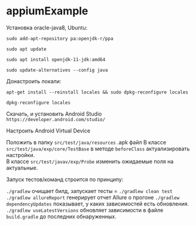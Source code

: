 # appiumExample

Установка oracle-java8, Ubuntu:

`sudo add-apt-repository pa:openjdk-r/ppa`

`sudo apt update`

`sudo apt install openjdk-11-jdk:amd64`

`sudo update-alternatives --config java`

Донастроить локали:

`apt-get install --reinstall locales && sudo dpkg-reconfigure locales`

`dpkg-reconfigure locales`

Скачать, и установить Android Studio
`https://developer.android.com/studio/`

Настроить Android Virtual Device

Положить в папку `src/test/java/resources` .apk файл
В классе `src/test/java/exp/core/TestBase` в методе `beforeClass` актуализировать настройки.  
В классе `src/test/javav/exp/Probe` изменить ожидаемые поля на актуальные.


Запуск тестов/команд строится по принципу:  

`./gradlew` очищает билд, запускает тесты = `./gradlew clean test` 
`./gradlew allureReport` генерирует отчет Allure о прогоне
`./gradlew dependencyUpdates` показывает, у каких зависимостей есть обновления.
`./gradlew useLatestVersions` обновляет зависимости в файле `build.gradle` до последних обнаруженных. 
